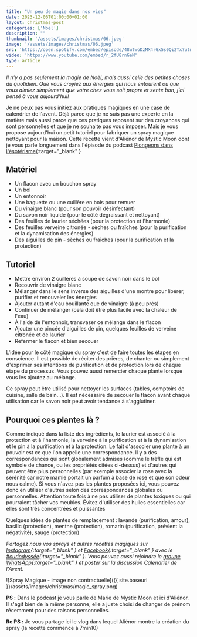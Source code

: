 ```yaml
---
title: "Un peu de magie dans nos vies"
date: 2023-12-06T01:00:00+01:00
layout: christmas-post
categories: ['Noël']
description: ""
thumbnail: '/assets/images/christmas/06.jpeg'
image: '/assets/images/christmas/06.jpeg'
src: 'https://open.spotify.com/embed/episode/48wtwoDzMX4rGx5s0Qi2Tx?utm_source=generator'
video: 'https://www.youtube.com/embed/r_2fU8rnGeM'
type: article
---
```


_Il n'y a pas seulement la magie de Noël, mais aussi celle des petites choses du quotidien. Que vous croyiez aux énergies qui nous entourent ou que vous aimiez simplement que votre chez vous soit propre et sente bon, j'ai pensé à vous aujourd'hui!_

Je ne peux pas vous initiez aux pratiques magiques en une case de calendrier de l'avent. Déjà parce que je ne suis pas une experte en la matière mais aussi parce que ces pratiques reposent sur des croyances qui sont personnelles et que je ne souhaite pas vous imposer. Mais je vous propose aujourd'hui un petit tutoriel pour fabriquer un spray magique nettoyant pour la maison. 
Cette recette vient d'Aliénor de Mystic Moon dont je vous parle longuement dans l'épisode du podcast [Plongeons dans l'ésotérisme](https://open.spotify.com/episode/48wtwoDzMX4rGx5s0Qi2Tx?si=a7afa703c2ec4d48){:target="\_blank" }

## Matériel
- Un flacon avec un bouchon spray
- Un bol
- Un entonnoir
- Une baguette ou une cuillère en bois pour remuer
- Du vinaigre blanc (pour son pouvoir désinfectant)
- Du savon noir liquide (pour le côté dégraissant et nettoyant)
- Des feuilles de laurier séchées (pour la protection et l'harmonie)
- Des feuilles verveine citronée - sèches ou fraîches (pour la purification et la dynamisation des énergies)
- Des aiguilles de pin - sèches ou fraîches (pour la purification et la protection)

## Tutoriel
- Mettre environ 2 cuillères à soupe de savon noir dans le bol
- Recouvrir de vinaigre blanc
- Mélanger dans le sens inverse des aiguilles d'une montre pour libérer, purifier et renouveler les énergies
- Ajouter autant d'eau bouillante que de vinaigre (à peu près)
- Continuer de mélanger (cela doit être plus facile avec la chaleur de l'eau)
- À l'aide de l'entonnoir, transvaser ce mélange dans le flacon
- Ajouter une pincée d'aiguilles de pin, quelques feuilles de verveine citronée et de laurier
- Refermer le flacon et bien secouer

L'idée pour le côté magique du spray c'est de faire toutes les étapes en conscience. Il est possible de réciter des prières, de chanter ou simplement d'exprimer ses intentions de purification et de protection lors de chaque étape du processus. Vous pouvez aussi remercier chaque plante lorsque vous les ajoutez au mélange.

Ce spray peut être utilisé pour nettoyer les surfaces (tables, comptoirs de cuisine, salle de bain...). Il est nécessaire de secouer le flacon avant chaque utilisation car le savon noir peut avoir tendance à s'agglutiner. 

## Pourquoi ces plantes là ?
Comme indiqué dans la liste des ingrédients, le laurier est associé à la protection et à l'harmonie, la verveine à la purification et à la dynamisation et le pin à la purification et à la protection. Le fait d'associer une plante à un pouvoir est ce que l'on appelle une correspondance. Il y a des correspondances qui sont globalement admises (comme le trèfle qui est symbole de chance, ou les propriétés citées ci-dessus) et d'autres qui peuvent être plus personnelles (par exemple associer la rose avec la sérénité car notre mamie portait un parfum à base de rose et que son odeur nous calme).
Si vous n'avez pas les plantes proposées ici, vous pouvez donc en utiliser d'autres selon des correspondances globales ou personnelles. Attention toute fois à ne pas utiliser de plantes toxiques ou qui pourraient tâcher vos meubles. Évitez d'utiliser des huiles essentielles car elles sont très concentrées et puissantes

Quelques idées de plantes de remplacement : lavande (purification, amour), basilic (protection), menthe (protection), romarin (purification, prévient la négativité), sauge (protection)

_Partagez nous vos sprays et autres recettes magiques sur [Instagram](https://www.instagram.com/curiodyssee/){:target="\_blank" } et [Facebook](https://www.facebook.com/profile.php?id=100095299300100){:target="\_blank" } avec le [#curiodyssée](https://www.instagram.com/explore/tags/curiodyss%C3%A9e/){:target="\_blank" }. Vous pouvez aussi rejoindre le [groupe WhatsApp](https://chat.whatsapp.com/DpoZEthNJNf3GVLHsyHiG5){:target="\_blank" } et poster sur la discussion Calendrier de l'Avent._

![Spray Magique - image non contractuelle]({{ site.baseurl }}/assets/images/christmas/magic_spray.png)

**PS :** Dans le podcast je vous parle de Marie de Mystic Moon et ici d'Aliénor. Il s'agit bien de la même personne, elle a juste choisi de changer de prénom récemment pour des raisons personnelles.

**Re PS :** Je vous partage ici le vlog dans lequel Aliénor montre la création du spray (la recette commence à 7min10)